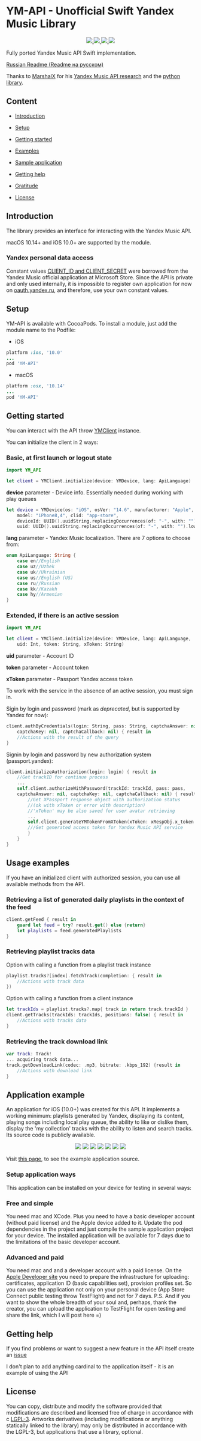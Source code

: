 # YM-API - Unofficial Swift Yandex Music Library

<p align="center">
    <a href="https://github.com/apple/swift">
        <img src="https://img.shields.io/badge/language-swift-orange.svg">
    </a>
    <a href="http://cocoapods.org/pods/YM-API">
        <img src="https://img.shields.io/cocoapods/v/YM-API.svg?style=flat">
    </a>
    <a href="http://cocoapods.org/pods/YM-API">
        <img src="https://img.shields.io/cocoapods/p/YM-API.svg?style=flat">
    </a>
    <a href="https://raw.githubusercontent.com/p0rterB/YM-API/master/LICENSE">
        <img src="https://img.shields.io/cocoapods/l/YM-API.svg?style=flat">
    </a>
</p>

Fully ported Yandex Music API Swift implementation.

[Russian Readme (Readme на русском)](https://github.com/p0rterB/YM-API/blob/main/README_RU.md)

Thanks to [MarshalX](https://github.com/MarshalX) for his [Yandex Music API research](https://habr.com/ru/post/462607) and the [python library](https://github.com/MarshalX/yandex-music-api).

## Content

- [Introduction](#Introduction)

- [Setup](#Setup)

- [Getting started](#Getting-started)

- [Examples](#Usage-examples)

- [Sample application](#Sample-application)

- [Getting help](#Getting-help)

- [Gratitude](#Gratitude)

- [License](#License)

## Introduction

The library provides an interface for interacting with the Yandex Music API.

macOS 10.14+ and iOS 10.0+ are supported by the module.

### Yandex personal data access

Constant values [CLIENT_ID and CLIENT_SECRET](https://github.com/p0rterB/YM-API/blob/master/Classes/API/YMClient.swift#L11)
were borrowed from the Yandex Music official application at Microsoft Store. 
Since the API is private and only used internally, it is impossible to register own application for now on
[oauth.yandex.ru](https://oauth.yandex.ru), and therefore, use your own constant values.

## Setup

YM-API is available with CocoaPods. To install a module, just add the module name to the Podfile:

- iOS
```ruby
platform :ios, '10.0'
...
pod 'YM-API'
```

- macOS
```ruby
platform :osx, '10.14'
...
pod 'YM-API'
```

## Getting started

You can interact with the API throw [YMClient](https://github.com/p0rterB/YM-API/blob/main/Classes/API/YMClient.swift) instance.

You can initialize the client in 2 ways:

### Basic, at first launch or logout state

```swift
import YM_API

let client = YMClient.initialize(device: YMDevice, lang: ApiLanguage)
```
**device** parameter - Device info. Essentially needed during working with play queues
```swift
let device = YMDevice(os: "iOS", osVer: "14.6", manufacturer: "Apple",
    model: "iPhone8,4", clid: "app-store", 
    deviceId: UUID().uuidString.replacingOccurrences(of: "-", with: "").lowercased(),
    uuid: UUID().uuidString.replacingOccurrences(of: "-", with: "").lowercased())
```
**lang** parameter - Yandex Music localization. There are 7 options to choose from:
```swift
enum ApiLanguage: String {
    case en//English
    case uz//Uzbek
    case uk//Ukrainian
    case us//English (US)
    case ru//Russian
    case kk//Kazakh
    case hy//Armenian
}
```

### Extended, if there is an active session

```swift
import YM_API

let client = YMClient.initialize(device: YMDevice, lang: ApiLanguage, 
    uid: Int, token: String, xToken: String)
```
**uid** parameter - Account ID

**token** parameter - Account token

**xToken** parameter - Passport Yandex access token

To work with the service in the absence of an active session, you must sign in.

Sigin by login and password (mark as *deprecated*, but is supported by Yandex for now):

```swift
client.authByCredentials(login: String, pass: String, captchaAnswer: nil, 
    captchaKey: nil, captchaCallback: nil) { result in
    //Actions with the result of the query
}
```

Signin by login and password by new authorization system (passport.yandex):

```swift
client.initializeAuthorization(login: login) { result in
    //Get trackID for continue process
    ...
    self.client.authorizeWithPassword(trackId: trackId, pass: pass, 
    captchaAnswer: nil, captchaKey: nil, captchaCallback: nil) { result2 in
        //Get XPassport response object with authorization status 
        //(ok with xToken or error with description)
        //'xToken' may be also saved for user avatar retrieving
        ...
        self.client.generateYMTokenFromXToken(xToken: xRespObj.x_token!) { result3 in
        ///Get generated access token for Yandex Music API service
        }
    }
}
```

## Usage examples

If you have an initialized client with authorized session, you can use all available methods from the API.

### Retrieving a list of generated daily playlists in the context of the feed

```swift
client.getFeed { result in
    guard let feed = try? result.get() else {return}
    let playlists = feed.generatedPlaylists
}
```

### Retrieving playlist tracks data

Option with calling a function from a playlist track instance
```swift
playlist.tracks?[index].fetchTrack(completion: { result in
    //Actions with track data
})
```

Option with calling a function from a client instance
```swift
let trackIds = playlist.tracks?.map{ track in return track.trackId }
client.getTracks(trackIds: trackIds, positions: false) { result in
    //Actions with tracks data
}
```

### Retrieving the track download link

```swift
var track: Track!
... acquiring track data...
track.getDownloadLink(codec: .mp3, bitrate: .kbps_192) {result in
    //Actions with download link
}
```

## Application example

An application for iOS (10.0+) was created for this API.
It implements a working minimum: playlists generated by Yandex, displaying its content, playing songs including local play queue, the ability to like or dislike them, display the 'my collection' tracks with the ability to listen and search tracks.
Its source code is publicly available.

<p align="center">
<img src="https://github.com/p0rterB/YM-API/blob/main/Project/ios/Screenshots/feed.png?raw=true">          <img src="https://github.com/p0rterB/YM-API/blob/main/Project/ios/Screenshots/playlistOfDay.png?raw=true">          <img src="https://github.com/p0rterB/YM-API/blob/main/Project/ios/Screenshots/nowPlaying.png?raw=true">          <img src="https://github.com/p0rterB/YM-API/blob/main/Project/ios/Screenshots/nowPlayingQueue.png?raw=true">          <img src="https://github.com/p0rterB/YM-API/blob/main/Project/ios/Screenshots/favourite.png?raw=true">          <img src="https://github.com/p0rterB/YM-API/blob/main/Project/ios/Screenshots/searchSuggestions.png?raw=true">          <img src="https://github.com/p0rterB/YM-API/blob/main/Project/ios/Screenshots/searchResults.png?raw=true">
</p>

Visit [this page](https://github.com/p0rterB/YM-API/tree/master/Project/ios/Rave), to see the example application source.

### Setup application ways

This application can be installed on your device for testing in several ways:

### Free and simple
 You need mac and XCode. Plus you need to have a basic developer account (without paid license) and the Apple device added to it.
 Update the pod dependencies in the project and just compile the sample application project for your device. The installed application will be available for 7 days due to the limitations of the basic developer account.
 
 ### Advanced and paid
 You need mac and and a developer account with a paid license.
 On the [Apple Developer site](https://developer.apple.com/account/) you need to prepare the infrastructure for uploading: certificates, application ID (basic capabilities set), provision profiles set.
  So you can use the application not only on your personal device (App Store Connect public testing throw TestFlight) and not for 7 days.
  P.S. And if you want to show the whole breadth of your soul and, perhaps, thank the creator, you can upload the application to TestFlight for open testing and share the link, which I will post here =)

## Getting help

If you find problems or want to suggest a new feature in the API itself
create an [issue](https://github.com/p0rterB/YM-API/issues/new/choose)

I don't plan to add anything cardinal to the application itself - it is an example of using the API

## License

You can copy, distribute and modify the software
provided that modifications are described and licensed free of charge in accordance with
c [LGPL-3](https://www.gnu.org/licenses/lgpl-3.0.html). Artworks
derivatives (including modifications or anything statically linked to the library)
may only be distributed in accordance with the LGPL-3, but applications that
use a library, optional.
